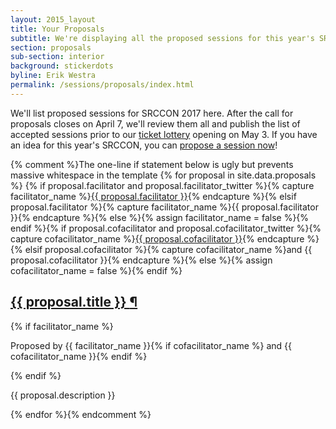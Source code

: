 ```yaml
---
layout: 2015_layout
title: Your Proposals
subtitle: We're displaying all the proposed sessions for this year's SRCCON.
section: proposals
sub-section: interior
background: stickerdots
byline: Erik Westra
permalink: /sessions/proposals/index.html
---
```


We'll list proposed sessions for SRCCON 2017 here. After the call for proposals closes on April 7, we'll review them all and publish the list of accepted sessions prior to our [ticket lottery](/tickets) opening on May 3. If you have an idea for this year's SRCCON, you can [propose a session now](/proposals/pitch)!

<div class="session-proposal-list">{% comment %}The one-line if statement below is ugly but prevents massive whitespace in the template
{% for proposal in site.data.proposals %}
    {% if proposal.facilitator and proposal.facilitator_twitter %}{% capture facilitator_name %}<a href="https://twitter.com/{{ proposal.facilitator_twitter }}">{{ proposal.facilitator }}</a>{% endcapture %}{% elsif proposal.facilitator %}{% capture facilitator_name %}{{ proposal.facilitator }}{% endcapture %}{% else %}{% assign facilitator_name = false %}{% endif %}{% if proposal.cofacilitator and proposal.cofacilitator_twitter %}{% capture cofacilitator_name %}<a href="https://twitter.com/{{ proposal.cofacilitator_twitter }}">{{ proposal.cofacilitator }}</a>{% endcapture %}{% elsif proposal.cofacilitator %}{% capture cofacilitator_name %}and {{ proposal.cofacilitator }}{% endcapture %}{% else %}{% assign cofacilitator_name = false %}{% endif %}
    <div class="session-proposal" id="proposal-{{ proposal.id }}">
        <h2 class="session-title"><a href="#proposal-{{ proposal.id }}">{{ proposal.title }} <span class="permalink">&para;</span></a></h2>
        {% if facilitator_name %}<p class="facilitator">Proposed by {{ facilitator_name }}{% if cofacilitator_name %} and {{ cofacilitator_name }}{% endif %}</p>{% endif %}
        <p class="session-description">{{ proposal.description }}</p>
    </div>
{% endfor %}{% endcomment %}
</div>
